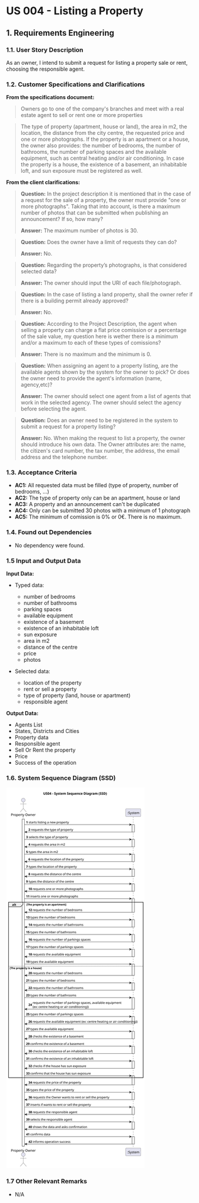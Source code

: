 # US 004 - Listing a Property

## 1. Requirements Engineering


### 1.1. User Story Description

As an owner, I intend to submit a request for listing a property sale or rent,
choosing the responsible agent.


### 1.2. Customer Specifications and Clarifications 


**From the specifications document:**

>	Owners go to one of the company's branches and meet with a real estate agent to sell or rent one or more properties

>	The type of property (apartment, house or land),
the area in m2, the location, the distance from the city centre, the requested price and one or more
photographs. If the property is an apartment or a house, the owner also provides: the number of
bedrooms, the number of bathrooms, the number of parking spaces and the available equipment,
such as central heating and/or air conditioning. In case the property is a house, the existence of a
basement, an inhabitable loft, and sun exposure must be registered as well.


**From the client clarifications:**

> **Question:** In the project description it is mentioned that in the case of a request for the sale of a property, the owner must provide "one or more photographs". Taking that into account, is there a maximum number of photos that can be submitted when publishing an announcement? If so, how many?
>  
> **Answer:** The maximum number of photos is 30.


> **Question:** Does the owner have a limit of requests they can do?
>  
> **Answer:** No.

> **Question:** Regarding the property’s photographs, is that considered selected data?
>
> **Answer:** The owner should input the URI of each file/photograph.
 
> **Question:** In the case of listing a land property, shall the owner refer if there is a building permit already approved?
>
> **Answer:** No.
 
 
> **Question:** According to the Project Description, the agent when selling a property can charge a flat price comission or a percentage of the sale value, my question here is wether there is a minimum and/or a maximum to each of these types of comissions?
>
> **Answer:** There is no maximum and the minimum is 0.


> **Question:** When assigning an agent to a property listing, are the available agents shown by the system for the owner to pick? Or does the owner need to provide the agent's information (name, agency,etc)?
>
> **Answer:** The owner should select one agent from a list of agents that work in the selected agency. The owner should select the agency before selecting the agent.


> **Question:** Does an owner need to be registered in the system to submit a request for a property listing?
>
> **Answer:** No. When making the request to list a property, the owner should introduce his own data. The Owner attributes are: the name, the citizen's card number, the tax number, the address, the email address and the telephone number.

### 1.3. Acceptance Criteria


* **AC1:** All requested data must be filled (type of property, number of bedrooms, ...)
* **AC2:** The type of property only can be an apartment, house or land 
* **AC3:** A property and an announcement can't be duplicated
* **AC4:** Only can be submitted 30 photos with a minimum of 1 photograph
* **AC5:** The minimum of comission is 0% or 0€. There is no maximum.


### 1.4. Found out Dependencies


* No dependency were found.


### 1.5 Input and Output Data


**Input Data:**

* Typed data:
	* number of bedrooms
    * number of bathrooms
    * parking spaces
    * available equipment
    * existence of a basement
	* existence of an inhabitable loft
	* sun exposure
    * area in m2
    * distance of the centre 
    * price
    * photos
  
	
* Selected data:
    * location of the property
	* rent or sell a property
    * type of property (land, house or apartment)
    * responsible agent


**Output Data:**
* Agents List
* States, Districts and Cities
* Property data
* Responsible agent
* Sell Or Rent the property
* Price
* Success of the operation

### 1.6. System Sequence Diagram (SSD)

![SSD_04-US04___System_Sequence_Diagram__SSD_.svg](svg%2FSSD_04-US04___System_Sequence_Diagram__SSD_.svg)



### 1.7 Other Relevant Remarks

* N/A